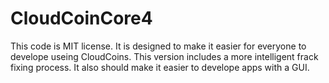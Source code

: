 # CloudCoinCore4
This code is MIT license.
It is designed to make it easier for everyone to develope useing CloudCoins.
This version includes a more intelligent frack fixing process. It also should make it easier to 
develope apps with a GUI. 
